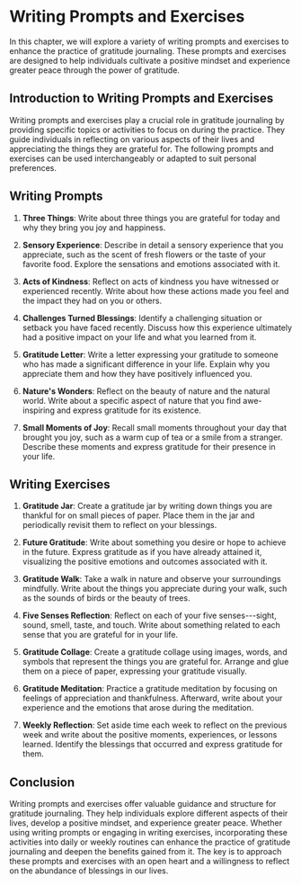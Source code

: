 Writing Prompts and Exercises
======================================

In this chapter, we will explore a variety of writing prompts and exercises to enhance the practice of gratitude journaling. These prompts and exercises are designed to help individuals cultivate a positive mindset and experience greater peace through the power of gratitude.

Introduction to Writing Prompts and Exercises
---------------------------------------------

Writing prompts and exercises play a crucial role in gratitude journaling by providing specific topics or activities to focus on during the practice. They guide individuals in reflecting on various aspects of their lives and appreciating the things they are grateful for. The following prompts and exercises can be used interchangeably or adapted to suit personal preferences.

Writing Prompts
---------------

1. **Three Things**: Write about three things you are grateful for today and why they bring you joy and happiness.

2. **Sensory Experience**: Describe in detail a sensory experience that you appreciate, such as the scent of fresh flowers or the taste of your favorite food. Explore the sensations and emotions associated with it.

3. **Acts of Kindness**: Reflect on acts of kindness you have witnessed or experienced recently. Write about how these actions made you feel and the impact they had on you or others.

4. **Challenges Turned Blessings**: Identify a challenging situation or setback you have faced recently. Discuss how this experience ultimately had a positive impact on your life and what you learned from it.

5. **Gratitude Letter**: Write a letter expressing your gratitude to someone who has made a significant difference in your life. Explain why you appreciate them and how they have positively influenced you.

6. **Nature's Wonders**: Reflect on the beauty of nature and the natural world. Write about a specific aspect of nature that you find awe-inspiring and express gratitude for its existence.

7. **Small Moments of Joy**: Recall small moments throughout your day that brought you joy, such as a warm cup of tea or a smile from a stranger. Describe these moments and express gratitude for their presence in your life.

Writing Exercises
-----------------

1. **Gratitude Jar**: Create a gratitude jar by writing down things you are thankful for on small pieces of paper. Place them in the jar and periodically revisit them to reflect on your blessings.

2. **Future Gratitude**: Write about something you desire or hope to achieve in the future. Express gratitude as if you have already attained it, visualizing the positive emotions and outcomes associated with it.

3. **Gratitude Walk**: Take a walk in nature and observe your surroundings mindfully. Write about the things you appreciate during your walk, such as the sounds of birds or the beauty of trees.

4. **Five Senses Reflection**: Reflect on each of your five senses---sight, sound, smell, taste, and touch. Write about something related to each sense that you are grateful for in your life.

5. **Gratitude Collage**: Create a gratitude collage using images, words, and symbols that represent the things you are grateful for. Arrange and glue them on a piece of paper, expressing your gratitude visually.

6. **Gratitude Meditation**: Practice a gratitude meditation by focusing on feelings of appreciation and thankfulness. Afterward, write about your experience and the emotions that arose during the meditation.

7. **Weekly Reflection**: Set aside time each week to reflect on the previous week and write about the positive moments, experiences, or lessons learned. Identify the blessings that occurred and express gratitude for them.

Conclusion
----------

Writing prompts and exercises offer valuable guidance and structure for gratitude journaling. They help individuals explore different aspects of their lives, develop a positive mindset, and experience greater peace. Whether using writing prompts or engaging in writing exercises, incorporating these activities into daily or weekly routines can enhance the practice of gratitude journaling and deepen the benefits gained from it. The key is to approach these prompts and exercises with an open heart and a willingness to reflect on the abundance of blessings in our lives.
